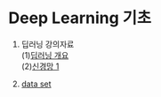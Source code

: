 # Deep Learning 기초

1. 딥러닝 강의자료   
   (1)[딥러닝 개요](https://github.com/lena6612/DeepLearningBasic/tree/master/deeplearning/1_딥러닝개요.pdf)  
   (2)[신경망 1](https://github.com/lena6612/DeepLearningBasic/tree/master/deeplearning/2_NeuralNetwork1.pdf)  

2. [data set](https://github.com/lena6612/DeepLearningBasic//tree/master/data)
